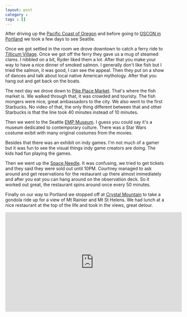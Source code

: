 ```yaml
---
layout: post
category :  
tags : []
---
```


After driving up the [Pacific Coast of Oregon](/2015/07/20/pacific-coast-of-oregon.html) and before going
to [OSCON in Portland](/2015/07/24/oscon-2015.html) we took a few days to see Seattle.

Once we got settled in the room we drove downtown to catch a ferry ride 
to [Tillicum Village](http://www.argosycruises.com/tillicum-village/).  Once
we got off the ferry they gave us a mug of steamed clams.  I nibbled on a bit, Ryder liked
them a lot.  After that you make your way to have a nice dinner of smoked salmon.  I
generally don't like fish but I tried the salmon, it was good, I can see the appeal.  Then
they put on a show of dances and talk about local native American mythology.  After that 
you hang out and get back on the boats.

The next day we drove down to [Pike Place Market](http://www.pikeplacemarket.org/).  That's where 
the fish market is.  We walked through that, it was crowded and touristy.  The fish mongers 
were nice, great ambassadors to the city.  We also went to 
the first Starbucks.  No video of that, the only thing different between that and other Starbucks
is that the line took 40 minutes instead of 10 minutes.

Then we went to the Seattle [EMP Museum](http://www.empmuseum.org/).  I guess
you could say it's a museum dedicated to contemporary culture.  There was a Star Wars costume 
exibit with many original costumes from the movies.

Besides that there was an exhibit on indy games.  I'm not much of a gamer but it was fun to
see the visual things indy game creators are doing.  The kids had fun playing the games.

Then we went up the [Space Needle](http://www.spaceneedle.com/).  It was confusing, 
we tried to get tickets and they said
they were sold out until 10PM.  Courtney managed to ask around and get reservations for the 
restaurant up there almost immediately and after you eat you can hang around on the observation
deck.  So it worked out great, the restaurant spins around once every 50 minutes.

Finally on our way to Portland we stopped off at [Crystal Mountain](http://crystalmountainresort.com/summer/summer-activities/scenic-gondola-rides/) to 
take a gondola ride up for a view of Mt Rainier and Mt St Helens.  We had lunch at a nice restaurant
at the top of the life and took in the views, great detour.


<iframe width="560" height="315" 
src="https://www.youtube.com/embed/LEPHH8ZndYo" 
frameborder="0" allowfullscreen></iframe>
